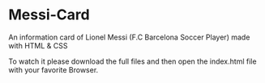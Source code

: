 # Messi-Card
An information card of Lionel Messi (F.C Barcelona Soccer Player) made with HTML &amp; CSS

To watch it please download the full files and then open the index.html file with your favorite Browser.
